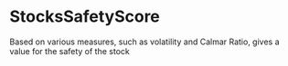 # StocksSafetyScore
Based on various measures, such as volatility and Calmar Ratio, gives a value for the safety of the stock
